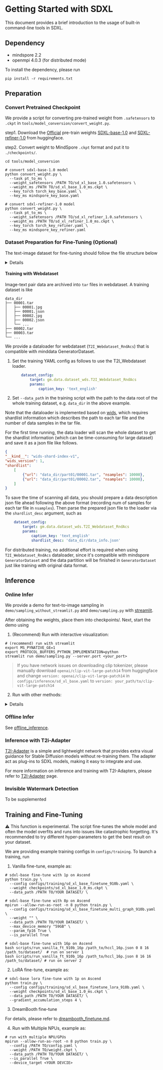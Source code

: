 # Getting Started with SDXL

This document provides a brief introduction to the usage of built-in command-line tools in SDXL.

## Dependency

- mindspore 2.2
- openmpi 4.0.3 (for distributed mode)

To install the dependency, please run

```shell
pip install -r requirements.txt
```

## Preparation

### Convert Pretrained Checkpoint

We provide a script for converting pre-trained weight from `.safetensors` to `.ckpt` in `tools/model_conversion/convert_weight.py`.

step1. Download the [Official](https://github.com/Stability-AI/generative-models) pre-train weights [SDXL-base-1.0](https://huggingface.co/stabilityai/stable-diffusion-xl-base-1.0) and [SDXL-refiner-1.0](https://huggingface.co/stabilityai/stable-diffusion-xl-refiner-1.0) from huggingface.

step2. Convert weight to MindSpore `.ckpt` format and put it to `./checkpoints/`.

```shell
cd tools/model_conversion

# convert sdxl-base-1.0 model
python convert_weight.py \
  --task pt_to_ms \
  --weight_safetensors /PATH TO/sd_xl_base_1.0.safetensors \
  --weight_ms /PATH TO/sd_xl_base_1.0_ms.ckpt \
  --key_torch torch_key_base.yaml \
  --key_ms mindspore_key_base.yaml

# convert sdxl-refiner-1.0 model
python convert_weight.py \
  --task pt_to_ms \
  --weight_safetensors /PATH TO/sd_xl_refiner_1.0.safetensors \
  --weight_ms /PATH TO/sd_xl_refiner_1.0_ms.ckpt \
  --key_torch torch_key_refiner.yaml \
  --key_ms mindspore_key_refiner.yaml
```

### Dataset Preparation for Fine-Tuning (Optional)

The text-image dataset for fine-tuning should follow the file structure below

<details onclose>

```text
dir
├── img1.jpg
├── img2.jpg
├── img3.jpg
└── img_txt.csv
```

img_txt.csv is the annotation file in the following format
```text
dir,text
img1.jpg,a cartoon character with a potted plant on his head
img2.jpg,a drawing of a green pokemon with red eyes
img3.jpg,a red and white ball with an angry look on its face
```

For convenience, we have prepared two public text-image datasets obeying the above format.

- [pokemon-blip-caption dataset](https://openi.pcl.ac.cn/jasonhuang/mindone/datasets), containing 833 pokemon-style images with BLIP-generated captions.
- [Chinese-art blip caption dataset](https://openi.pcl.ac.cn/jasonhuang/mindone/datasets), containing 100 Chinese art-style images with BLIP-generated captions.

To use them, please download `pokemon_blip.zip` or `chinese_art_blip.zip` from the [openi dataset website](https://openi.pcl.ac.cn/jasonhuang/mindone/datasets). Then unzip.

</details>


#### Training with Webdataset

Image-text pair data are archived into `tar` files in webdataset. A training dataset is like
```text
data_dir
├── 00001.tar
│   ├── 00001.jpg
│   ├── 00001.json
│   ├── 00002.jpg
│   ├── 00002.json
│   └── ...
├── 00002.tar
├── 00003.tar
└── ...
```

We provide a dataloader for webdataset (`T2I_Webdataset_RndAcs`) that is compatible with minddata GeneratorDataset.

1. Set the training YAML config as follows to use the T2I_Webdataset loader.
    ```yaml
        dataset_config:
            target: gm.data.dataset_wds.T2I_Webdataset_RndAcs
            params:
                caption_key: 'text_english'
    ```

2. Set `--data_path` in the training script with the path to the data root of the whole training dataset, e.g. `data_dir` in the above example.

Note that the dataloader is implemented based on [wids](https://github.com/webdataset/webdataset?tab=readme-ov-file#the-wids-library-for-indexed-webdatasets), which requires shardlist information which describes the path to each tar file and the number of data samples in the tar file.

For the first time running, the data loader will scan the whole dataset to get the shardlist information (which can be time-consuming for large dataset) and save it as a json file like follows.

```json
{
"__kind__": "wids-shard-index-v1",
"wids_version": 1,
"shardlist":
    [
        {"url": "data_dir/part01/00001.tar", "nsamples": 10000},
        {"url": "data_dir/part01/00002.tar", "nsamples": 10000},
    ]
}
```

To save the time of scanning all data, you should prepare a data description json file ahead following the above format (recording num of samples for each tar file in `nsamples`).  Then parse the prepared json file to the loader via the `shardlist_desc` argument, such as

```yaml
    dataset_config:
        target: gm.data.dataset_wds.T2I_Webdataset_RndAcs
        params:
            caption_key: 'text_english'
            shardlist_desc: 'data_dir/data_info.json'
```

For distributed training, no additional effort is required when using `T2I_Webdataset_RndAcs` dataloader, since it's compatible with mindspore `GeneratorDataset` and the data partition will be finished in `GeneratorDataset` just like training with original data format.

## Inference

### Online Infer

We provide a demo for text-to-image sampling in `demo/sampling_without_streamlit.py` and `demo/sampling.py` with [streamlit](https://streamlit.io/).

After obtaining the weights, place them into checkpoints/. Next, start the demo using

1. (Recommend) Run with interactive visualization:

```shell
# (recommend) run with streamlit
export MS_PYNATIVE_GE=1
export PROTOCOL_BUFFERS_PYTHON_IMPLEMENTATION=python
streamlit run demo/sampling.py --server.port <your_port>
```

> If you have network issues on downloading clip tokenizer, please manually download `openai/clip-vit-large-patch14` from huggingface and change `version: openai/clip-vit-large-patch14` in `configs/inference/sd_xl_base.yaml` to `version: your_path/to/clip-vit-large-patch14`

2. Run with other methods:

<details close>

```shell
# run sdxl-base txt2img without streamlit on Ascend
export MS_PYNATIVE_GE=1
python demo/sampling_without_streamlit.py \
  --task txt2img \
  --config configs/inference/sd_xl_base.yaml \
  --weight checkpoints/sd_xl_base_1.0_ms.ckpt \
  --prompt "Astronaut in a jungle, cold color palette, muted colors, detailed, 8k" \
  --device_target Ascend

# run sdxl-refiner img2img without streamlit on Ascend
export MS_PYNATIVE_GE=1
python demo/sampling_without_streamlit.py \
  --task img2img \
  --config configs/inference/sd_xl_refiner.yaml \
  --weight checkpoints/sd_xl_refiner_1.0_ms.ckpt \
  --prompt "Astronaut in a jungle, cold color palette, muted colors, detailed, 8k" \
  --img /PATH TO/img.jpg \
  --device_target Ascend

# run pipeline without streamlit on Ascend
export MS_PYNATIVE_GE=1
python demo/sampling_without_streamlit.py \
  --task txt2img \
  --config configs/inference/sd_xl_base.yaml \
  --weight checkpoints/sd_xl_base_1.0_ms.ckpt \
  --prompt "Astronaut in a jungle, cold color palette, muted colors, detailed, 8k" \
  --add_pipeline True \
  --pipeline_config configs/inference/sd_xl_refiner.yaml \
  --pipeline_weight checkpoints/sd_xl_refiner_1.0_ms.ckpt \
  --sd_xl_base_ratios "1.0_768" \
  --device_target Ascend

# run lora(unmerge weight) without streamlit on Ascend
export MS_PYNATIVE_GE=1
python demo/sampling_without_streamlit.py \
  --task txt2img \
  --config configs/training/sd_xl_base_finetune_lora.yaml \
  --weight checkpoints/sd_xl_base_1.0_ms.ckpt,SDXL-base-1.0_2000_lora.ckpt \
  --prompt "Astronaut in a jungle, cold color palette, muted colors, detailed, 8k" \
  --device_target Ascend
```

</details>

### Offline Infer

See [offline_inference](./offline_inference/README.md).

### Inference with T2i-Adapter

[T2I-Adapter](../t2i_adapter/README.md) is a simple and lightweight network that provides extra visual guidance for
Stable Diffusion models without re-training them. The adapter act as plug-ins to SDXL models, making it easy to
integrate and use.

For more information on inference and training with T2I-Adapters, please refer
to [T2I-Adapter](../t2i_adapter/README.md) page.

### Invisible Watermark Detection

To be supplemented


## Training and Fine-Tuning

⚠️ This function is experimental. The script fine-tunes the whole model and often the model overfits and runs into issues like catastrophic forgetting. It's recommended to try different hyper-parameters to get the best result on your dataset.

We are providing example training configs in `configs/training`. To launch a training, run

1. Vanilla fine-tune, example as:

```shell
# sdxl-base fine-tune with 1p on Ascend
python train.py \
  --config configs/training/sd_xl_base_finetune_910b.yaml \
  --weight checkpoints/sd_xl_base_1.0_ms.ckpt \
  --data_path /PATH TO/YOUR DATASET/ \

# sdxl-base fine-tune with 8p on Ascend
mpirun --allow-run-as-root -n 8 python train.py \
  --config configs/training/sd_xl_base_finetune_multi_graph_910b.yaml \
  --weight "" \
  --data_path /PATH TO/YOUR DATASET/ \
  --max_device_memory "59GB" \
  --param_fp16 True \
  --is_parallel True

# sdxl-base fine-tune with 16p on Ascend
bash scripts/run_vanilla_ft_910b_16p /path_to/hccl_16p.json 0 8 16 /path_to/dataset/  # run on server 1
bash scripts/run_vanilla_ft_910b_16p /path_to/hccl_16p.json 8 16 16 /path_to/dataset/ # run on server 2
```

2. LoRA fine-tune, example as:

```shell
# sdxl-base lora fine-tune with 1p on Ascend
python train.py \
  --config configs/training/sd_xl_base_finetune_lora_910b.yaml \
  --weight checkpoints/sd_xl_base_1.0_ms.ckpt \
  --data_path /PATH TO/YOUR DATASET/ \
  --gradient_accumulation_steps 4 \
```

3. DreamBooth fine-tune

For details, please refer to [dreambooth_finetune.md](./dreambooth_finetune.md).

4. Run with Multiple NPUs, example as:

```shell
# run with multiple NPU/GPUs
mpirun --allow-run-as-root -n 8 python train.py \
  --config /PATH TO/config.yaml \
  --weight /PATH TO/weight.ckpt \
  --data_path /PATH TO/YOUR DATASET/ \
  --is_parallel True \
  --device_target <YOUR DEVCIE>
```
